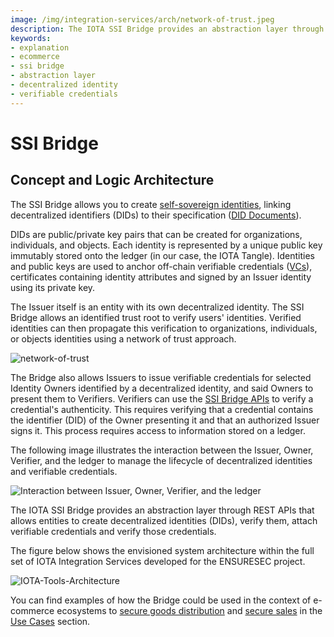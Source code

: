 ```yaml
---
image: /img/integration-services/arch/network-of-trust.jpeg
description: The IOTA SSI Bridge provides an abstraction layer through REST APIs that allows entities to create decentralized identities (DIDs), verify them, attach verifiable credentials and verify them.
keywords:
- explanation
- ecommerce
- ssi bridge
- abstraction layer
- decentralized identity
- verifiable credentials
---
```

# SSI Bridge

## Concept and Logic Architecture

The SSI Bridge allows you to create [self-sovereign identities](../../identity.md), linking
decentralized identifiers (DIDs) to their specification ([DID Documents](https://www.w3.org/TR/did-core/)).

DIDs are public/private key pairs that can be created for organizations, individuals, and objects. Each identity is
represented by a unique public key immutably stored onto the ledger (in our case, the IOTA Tangle). Identities and
public keys are used to anchor off-chain verifiable credentials ([VCs](https://www.w3.org/TR/vc-data-model/)),
certificates containing identity attributes and signed by an Issuer identity using its private key.

The Issuer itself is an entity with its own decentralized identity. The SSI Bridge allows an identified trust root to
verify users' identities. Verified identities can then propagate this verification to organizations,
individuals, or objects identities using a network of trust approach.

![network-of-trust](/img/integration-services/arch/network-of-trust.jpeg)

The Bridge also allows Issuers to issue verifiable credentials for selected Identity Owners identified by a
decentralized identity, and said Owners to present them to Verifiers. Verifiers can use
the [SSI Bridge APIs](API-definition.md) to verify a credential's authenticity. This requires verifying that a
credential contains the identifier (DID) of the Owner presenting it and that an authorized Issuer signs it. This process
requires access to information stored on a ledger.

The following image illustrates the interaction between the Issuer, Owner, Verifier, and the ledger to manage the
lifecycle of decentralized identities and verifiable credentials.

![Interaction between Issuer, Owner, Verifier, and the ledger](/img/integration-services/issuer-owner-verifier-interaction.png)

The IOTA SSI Bridge provides an abstraction layer through REST APIs that allows entities to create
decentralized identities (DIDs), verify them, attach verifiable credentials and verify those credentials.

The figure below shows the envisioned system architecture within the full set of IOTA Integration Services developed for
the ENSURESEC project.

![IOTA-Tools-Architecture](/img/integration-services/architecture-integration.png)

You can find examples of how the Bridge could be used in the context of e-commerce ecosystems
to [secure goods distribution](use-cases.md#secure-goods-distribution)
and [secure sales](use-cases.md#secure-e-commerce-sales) in the [Use Cases](use-cases.md) section.




